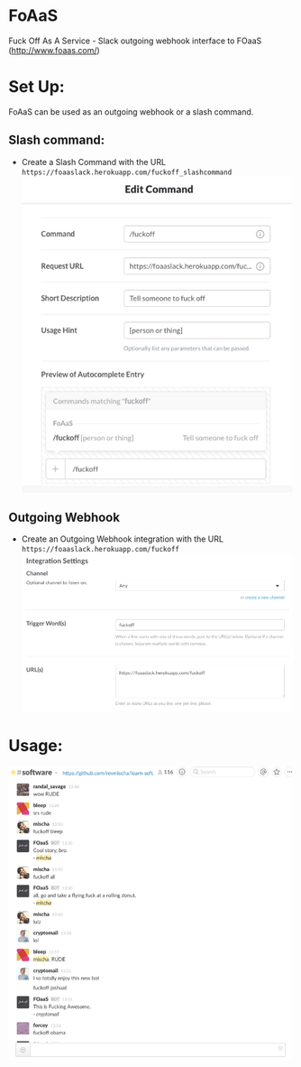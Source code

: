 # FoAaS
Fuck Off As A Service - Slack outgoing webhook interface to FOaaS (http://www.foaas.com/)

# Set Up:
FoAaS can be used as an outgoing webhook or a slash command.

## Slash command:
* Create a Slash Command with the URL `https://foaaslack.herokuapp.com/fuckoff_slashcommand`
![Slash Command Configuration](screenshots/slashcommand_config.png)

## Outgoing Webhook
* Create an Outgoing Webhook integration with the URL `https://foaaslack.herokuapp.com/fuckoff`
![Webhook Configuration](screenshots/webhook_config.png)

# Usage:
![Usage](screenshots/usage.png)

